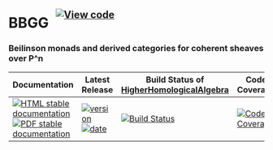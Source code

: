 <!-- BEGIN HEADER -->
# BBGG&ensp;<sup><sup>[![View code][code-img]][code-url]</sup></sup>

### Beilinson monads and derived categories for coherent sheaves over P^n

| Documentation | Latest Release | Build Status of [HigherHomologicalAlgebra](/../../) | Code Coverage |
| ------------- | -------------- | ------------ | ------------- |
| [![HTML stable documentation][html-img]][html-url] [![PDF stable documentation][pdf-img]][pdf-url] | [![version][version-img]][version-url] [![date][date-img]][date-url] | [![Build Status][tests-img]][tests-url] | [![Code Coverage][codecov-img]][codecov-url] |

<!-- END HEADER -->

<!-- BEGIN FOOTER -->
[html-img]: https://img.shields.io/badge/🔗%20HTML-stable-blue.svg
[html-url]: https://homalg-project.github.io/HigherHomologicalAlgebra/BBGG/doc/chap0_mj.html

[pdf-img]: https://img.shields.io/badge/🔗%20PDF-stable-blue.svg
[pdf-url]: https://homalg-project.github.io/HigherHomologicalAlgebra/BBGG/download_pdf.html

[version-img]: https://img.shields.io/endpoint?url=https://homalg-project.github.io/HigherHomologicalAlgebra/BBGG/badge_version.json&label=🔗%20version&color=yellow
[version-url]: https://homalg-project.github.io/HigherHomologicalAlgebra/BBGG/view_release.html

[date-img]: https://img.shields.io/endpoint?url=https://homalg-project.github.io/HigherHomologicalAlgebra/BBGG/badge_date.json&label=🔗%20released%20on&color=yellow
[date-url]: https://homalg-project.github.io/HigherHomologicalAlgebra/BBGG/view_release.html

[tests-img]: https://github.com/homalg-project/HigherHomologicalAlgebra/actions/workflows/Tests.yml/badge.svg?branch=master
[tests-url]: https://github.com/homalg-project/HigherHomologicalAlgebra/actions/workflows/Tests.yml?query=branch%3Amaster

[codecov-img]: https://codecov.io/gh/homalg-project/HigherHomologicalAlgebra/branch/master/graph/badge.svg?flag=BBGG
[codecov-url]: https://codecov.io/gh/homalg-project/HigherHomologicalAlgebra/tree/master/BBGG

[code-img]: https://img.shields.io/badge/-View%20code-blue?logo=github
[code-url]: https://github.com/homalg-project/HigherHomologicalAlgebra/tree/master/BBGG#top
<!-- END FOOTER -->
